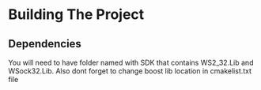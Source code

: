 # Building The Project

## Dependencies
You will need to have folder named with SDK that contains WS2_32.Lib and WSock32.Lib.
Also dont forget to change boost lib location in cmakelist.txt file